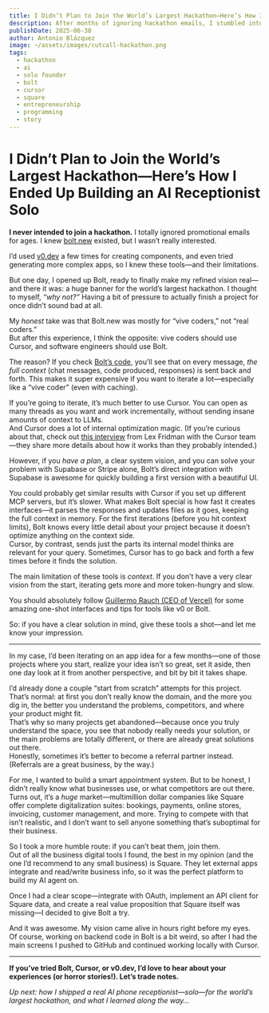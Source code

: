 ```yaml
---
title: I Didn’t Plan to Join the World’s Largest Hackathon—Here’s How I Ended Up Building an AI Receptionist Solo
description: After months of ignoring hackathon emails, I stumbled into the world’s largest hackathon almost by accident—just as I was finally ready to build my vision for a truly useful AI business assistant. Here’s how I used Bolt, Cursor, and a squad of AI copilots to ship a real project solo, what worked (and didn’t), and why you shouldn’t sleep on building with AI.
publishDate: 2025-06-30
author: Antonio Blázquez
image: ~/assets/images/cutcall-hackathon.png
tags:
  - hackathon
  - ai
  - solo founder
  - bolt
  - cursor
  - square
  - entrepreneurship
  - programming
  - story
---
```


# **I Didn’t Plan to Join the World’s Largest Hackathon—Here’s How I Ended Up Building an AI Receptionist Solo**

**I never intended to join a hackathon.** I totally ignored promotional emails for ages. I knew [bolt.new](https://bolt.new) existed, but I wasn’t really interested.

I’d used [v0.dev](https://v0.dev) a few times for creating components, and even tried generating more complex apps, so I knew these tools—and their limitations.

But one day, I opened up Bolt, ready to finally make my refined vision real—and there it was: a huge banner for the world’s largest hackathon. I thought to myself, _“why not?”_ Having a bit of pressure to actually finish a project for once didn’t sound bad at all.

My _honest_ take was that Bolt.new was mostly for “vive coders,” not “real coders.”  
But after this experience, I think the opposite: vive coders should use Cursor, and software engineers should use Bolt.

The reason? If you check [Bolt’s code](https://github.com/stackblitz/bolt.new), you’ll see that on every message, _the full context_ (chat messages, code produced, responses) is sent back and forth. This makes it super expensive if you want to iterate a lot—especially like a “vive coder” (even with caching).

If you’re going to iterate, it’s much better to use Cursor. You can open as many threads as you want and work incrementally, without sending insane amounts of context to LLMs.  
And Cursor does a lot of internal optimization magic. (If you’re curious about that, check out [this interview](https://www.youtube.com/watch?v=oFfVt3S51T4) from Lex Fridman with the Cursor team—they share more details about how it works than they probably intended.)

However, if you _have a plan_, a clear system vision, and you can solve your problem with Supabase or Stripe alone, Bolt’s direct integration with Supabase is awesome for quickly building a first version with a beautiful UI.

You could probably get similar results with Cursor if you set up different MCP servers, but it’s slower. What makes Bolt special is how fast it creates interfaces—it parses the responses and updates files as it goes, keeping the full context in memory. For the first iterations (before you hit context limits), Bolt knows every little detail about your project because it doesn’t optimize anything on the context side.  
Cursor, by contrast, sends just the parts its internal model thinks are relevant for your query. Sometimes, Cursor has to go back and forth a few times before it finds the solution.

The main limitation of these tools is _context_. If you don’t have a very clear vision from the start, iterating gets more and more token-hungry and slow.

You should absolutely follow [Guillermo Rauch (CEO of Vercel)](https://x.com/rauchg) for some amazing one-shot interfaces and tips for tools like v0 or Bolt.

So: if you have a clear solution in mind, give these tools a shot—and let me know your impression.

---

In my case, I’d been iterating on an app idea for a few months—one of those projects where you start, realize your idea isn’t so great, set it aside, then one day look at it from another perspective, and bit by bit it takes shape.

I’d already done a couple “start from scratch” attempts for this project.  
That’s normal: at first you don’t really know the domain, and the more you dig in, the better you understand the problems, competitors, and where your product might fit.  
That’s why so many projects get abandoned—because once you truly understand the space, you see that nobody really needs your solution, or the main problems are totally different, or there are already great solutions out there.  
Honestly, sometimes it’s better to become a referral partner instead. (Referrals are a great business, by the way.)

For me, I wanted to build a smart appointment system. But to be honest, I didn’t really know what businesses use, or what competitors are out there.  
Turns out, it’s a _huge_ market—multimillion dollar companies like Square offer complete digitalization suites: bookings, payments, online stores, invoicing, customer management, and more. Trying to compete with that isn’t realistic, and I don’t want to sell anyone something that’s suboptimal for their business.

So I took a more humble route: if you can’t beat them, join them.  
Out of all the business digital tools I found, the best in my opinion (and the one I’d recommend to any small business) is Square. They let external apps integrate and read/write business info, so it was the perfect platform to build my AI agent on.

Once I had a clear scope—integrate with OAuth, implement an API client for Square data, and create a real value proposition that Square itself was missing—I decided to give Bolt a try.

And it was awesome. My vision came alive in hours right before my eyes.  
Of course, working on backend code in Bolt is a bit weird, so after I had the main screens I pushed to GitHub and continued working locally with Cursor.

---

**If you’ve tried Bolt, Cursor, or v0.dev, I’d love to hear about your experiences (or horror stories!). Let’s trade notes.**

_Up next: how I shipped a real AI phone receptionist—solo—for the world’s largest hackathon, and what I learned along the way…_

